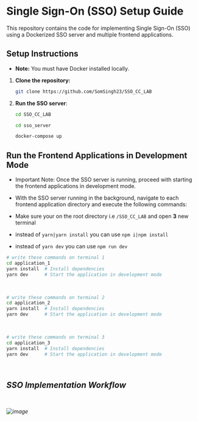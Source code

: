 # Single Sign-On (SSO) Setup Guide

This repository contains the code for implementing Single Sign-On (SSO) using a Dockerized SSO server and multiple frontend applications.

## Setup Instructions


- **Note:** You must have Docker installed locally.




1. **Clone the repository:**
   ```bash
   git clone https://github.com/SomSingh23/SSO_CC_LAB
    ```
2. **Run the SSO server**:
   ```bash
   cd SSO_CC_LAB
   ```
   ```bash
   cd sso_server
   ```
   ```bash
   docker-compose up
   ```

 ## **Run the Frontend Applications in Development Mode**

 - Important Note: Once the SSO server is running, proceed with starting the frontend applications in development mode.

 - With the SSO server running in the background, navigate to each frontend application directory and execute the following commands:

 - Make sure your on the root directory i.e `/SSO_CC_LAB` and open **3** new terminal

 - instead of `yarn|yarn install` you can use `npm i|npm install`

 - instead of `yarn dev`  you can use `npm run dev`


```bash
# write these commands on terminal 1
cd application_1
yarn install  # Install dependencies
yarn dev      # Start the application in development mode
```
<br>

```bash
# write these commands on terminal 2
cd application_2
yarn install  # Install dependencies
yarn dev      # Start the application in development mode
```
<br>

```bash
# write these commands on terminal 3
cd application_3
yarn install  # Install dependencies
yarn dev      # Start the application in development mode
```


<br>




## <i>SSO Implementation Workflow<i>

<br> 

![image](https://github.com/SomSingh23/SSO_CC_LAB/assets/91485305/144365bd-267b-430d-abc7-54e03c1e8903)


